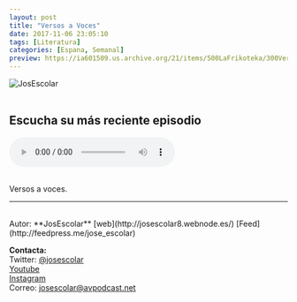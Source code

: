 ```yaml
---
layout: post
title: "Versos a Voces"
date: 2017-11-06 23:05:10
tags: [Literatura]
categories: [Espana, Semanal]
preview: https://ia601509.us.archive.org/21/items/500LaFrikoteka/300VersosAVoces.jpg
---
```


![JosEscolar](https://ia601509.us.archive.org/21/items/500LaFrikoteka/500VersosAVoces.jpg)
<br/>
<br/>

## Escucha su más reciente episodio  

<!--reproductor-feed=http://feedpress.me/jose_escolar-->
<!--reproductor-start-->
<audio id="audio" preload="auto" controls="" src="https://tracking.feedpress.it/link/20006/10623801/vav-A-SOLAS-CON-TODO-EL-MUNDO-.mp3"></audio>
<!--reproductor-end-->

<br>
Versos a voces.  


_ _ _

<br>
Autor: **JosEscolar**  
[web](http://josescolar8.webnode.es/)  
[Feed](http://feedpress.me/jose_escolar)  


**Contacta:**  
Twitter: [@josescolar](https://twitter.com/josescolar)  
[Youtube](http://youtube.com/josescolar)  
[Instagram](https://www.instagram.com/josescolar/)  
Correo: [josescolar@avpodcast.net](mailto:josescolar@avpodcast.net)  
